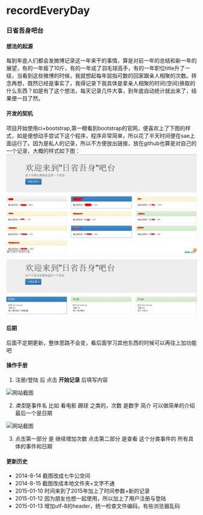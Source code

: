 recordEveryDay
==============

### **日省吾身吧台**

#### **想法的起源**

  每到年底人们都会发微博记录这一年来干的事情，算是对前一年的总结和新一年的展望，有的一年瘦了10斤，有的一年成了羽毛球高手，有的一年职位title升了一级，当看到这些微博的时候，我就想起每年屈指可数的回家跟亲人相聚的次数。转念再想，既然已经是事实了，我得记录下我具体是拿亲人相聚的时间(空间)换取的什么东西？如是有了这个想法，每天记录几件大事，到年底自动统计就出来了，结果便一目了然。
  
#### **开发的契机**

  项目开始使用ci+bootstrap,第一眼看到bootstrap的官网，便喜欢上了下图的样式，如是便想动手尝试下这个程序，程序非常简单，所以花了半天时间便在sae上面运行了。因为是私人的记录，所以不方便放出链接，放在github也算是对自己的一个记录，大概的样式如下图：
  ![网站截图][1]

  ![网站截图][2]

#### **后期**

后面不定期更新，整体思路不会变，看后面学习其他东西的时候可以再往上加功能吧

#### **操作手册**

1. 注册/登陆 后 点击 **开始记录** 后填写内容

![网站截图][3]

2. *类型*是事件名 比如 看电影  踢球 之类的，次数 是数字 简介 可以做简单的介绍 最后一个是日期

![网站截图][4]

3. 点击第一部分 是 继续增加次数   点击第二部分 是查看 这个分类事件的 所有具体的事件和日期


[1]: ./pic/jietu1.jpg
[2]: ./pic/jietu2.jpg
[3]: ./pic/jietu3.jpg
[4]: ./pic/jietu4.jpg


#### **更新历史**

* 2014-8-14 截图改成七牛公空间
* 2014-8-15 截图改成本地文件夹+文字不通
* 2015-01-10 时间来到了2015年加上了时间参数+新的记录
* 2015-01-12 因为朋友也想一起使用，所以加上了用户注册与登陆
* 2015-01-13 增加utf-8的header，统一检查文件编码，有些浏览器乱码
